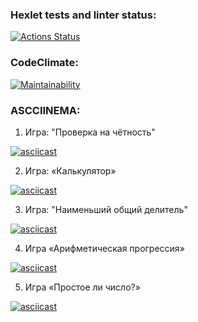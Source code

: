 ### Hexlet tests and linter status:
[![Actions Status](https://github.com/VictorVangeli/python-project-49/actions/workflows/hexlet-check.yml/badge.svg)](https://github.com/VictorVangeli/python-project-49/actions)

### CodeClimate:
[![Maintainability](https://api.codeclimate.com/v1/badges/05cb6ed980734667d5fb/maintainability)](https://codeclimate.com/github/VictorVangeli/python-project-49/maintainability)

### ASCCIINEMA:

1. Игра: "Проверка на чётность"

[![asciicast](https://asciinema.org/a/jKNyxUzBHMq60sBdwi9vNmuNL.svg)](https://asciinema.org/a/jKNyxUzBHMq60sBdwi9vNmuNL)

2. Игра: «Калькулятор»

[![asciicast](https://asciinema.org/a/u3YpgvS3P2BwCx5kH6bAzZuEk.svg)](https://asciinema.org/a/u3YpgvS3P2BwCx5kH6bAzZuEk)

3. Игра: "Наименьший общий делитель"

[![asciicast](https://asciinema.org/a/wsLkUms6BcS2U30evjp4mJPag.svg)](https://asciinema.org/a/wsLkUms6BcS2U30evjp4mJPag)

4. Игра «Арифметическая прогрессия»

[![asciicast](https://asciinema.org/a/Ih4rvR9QDnLXmFa1NWHEAsYFY.svg)](https://asciinema.org/a/Ih4rvR9QDnLXmFa1NWHEAsYFY)

5. Игра «Простое ли число?»

[![asciicast](https://asciinema.org/a/E0vXOvmZjT3fn75cKodkrkAyy.svg)](https://asciinema.org/a/E0vXOvmZjT3fn75cKodkrkAyy)